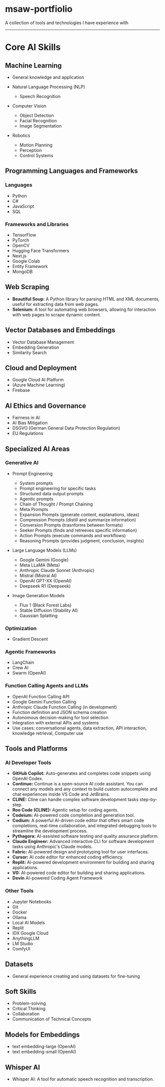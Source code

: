 # msaw-portfiolio

A collection of tools and technologies I have experience with

---

# Core AI Skills

## Machine Learning

- General knowledge and application
- Natural Language Processing (NLP)

   - Speech Recognition

- Computer Vision

   - Object Detection
   - Facial Recognition
   - Image Segmentation

- Robotics

   - Motion Planning
   - Perception
   - Control Systems

## Programming Languages and Frameworks

### Languages

- Python
- C#
- JavaScript
- SQL

### Frameworks and Libraries

- TensorFlow
- PyTorch
- OpenCV
- Hugging Face Transformers
- Next.js
- Google Colab
- Entity Framework
- MongoDB

## Web Scraping

- **Beautiful Soup:** A Python library for parsing HTML and XML documents, useful for extracting data from web pages.
- **Selenium:** A tool for automating web browsers, allowing for interaction with web pages to scrape dynamic content.

## Vector Databases and Embeddings

- Vector Database Management
- Embedding Generation
- Similarity Search

## Cloud and Deployment

- Google Cloud AI Platform
- (Azure Machine Learning)
- Firebase

## AI Ethics and Governance

- Fairness in AI
- AI Bias Mitigation
- DSGVO (German General Data Protection Regulation)
- EU Regulations

## Specialized AI Areas

### Generative AI

- Prompt Engineering

   - System prompts
   - Prompt engineering for specific tasks
   - Structured data output prompts
   - Agentic prompts
   - Chain of Thought / Prompt Chaining
   - Meta Prompts
   - Expansion Prompts (generate content, explanations, ideas)
   - Compression Prompts (distill and summarize information)
   - Conversion Prompts (trasnforms between formats)
   - Seeker Prompts (finds and retreeves specific information)
   - Action Prompts (execute commands and workflows)
   - Reasoning Prompts (provides judgment, conclusion, insights)

- Large Language Models (LLMs)

   - Google Gemini (Google)
   - Meta LLaMA (Meta)
   - Anthropic Claude Sonnet (Anthropic)
   - Mistral (Mistral AI)
   - OpenAI GPT-XX (OpenAI)
   - Deepseek R1 (Deepseek)

- Image Generation Models

   - Flux 1 (Black Forest Labs)
   - Stable Diffusion (Stability AI)
   - Gaussian Splatting

### Optimization

- Gradient Descent

### Agentic Frameworks

- LangChain
- Crew AI
- Swarm (OpenAI)

### Function Calling Agents and LLMs

- OpenAI Function Calling API
- Google Gemini Function Calling
- Anthropic Claude Function Calling (in development)
- Function definition and JSON schema creation
- Autonomous decision-making for tool selection
- Integration with external APIs and systems
- Use cases: conversational agents, data extraction, API interaction, knowledge retrieval, Computer use

## Tools and Platforms

### AI Developer Tools

- **GitHub Copilot:** Auto-generates and completes code snippets using OpenAI Codex.
- **Continue:** Continue is a open-source AI code assistant. You can connect any models and any context to build custom autocomplete and chat experiences inside VS Code and JetBrains.
- **CLINE:** Cline can handle complex software development tasks step-by-step.
- **Roo Code (CLINE):** Agentic setup for coding agents.
- **Codeium:** AI-powered code completion and generation tool.
- **Codium:** A powerful AI-driven code editor that offers smart code completions, real-time collaboration, and integrated debugging tools to streamline the development process.
- **Pythagora:** AI-assisted software testing and quality assurance platform.
- **Claude Engineer:** Advanced interactive CLI for software development tasks using Anthropic's Claude models.
- **Fabric:** AI-powered design and prototyping tool for user interfaces.
- **Cursor:** AI code editor for enhanced coding efficiency.
- **Replit:** AI-powered development environment for building and sharing applications.
- **V0:** AI-powered code editor for building and sharing applications.
- **Devin** AI-powered Coding Agent Framework

### Other Tools

- Jupyter Notebooks
- Git
- Docker
- Ollama
- Local AI Models
- Replit
- IDX Google Cloud
- AnythingLLM
- LM Studio
- ComfyUI

## Datasets

- General experience creating and using datasets for fine-tuning

## Soft Skills

- Problem-solving
- Critical Thinking
- Collaboration
- Communication of Technical Concepts

## Models for Embeddings

- text embedding-large (OpenAI)
- text embedding-small (OpenAI)

## Whisper AI

- Whisper AI: A tool for automatic speech recognition and transcription.
